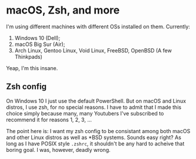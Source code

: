 # macOS, Zsh, and more
I'm using different machines with different OSs installed on them. Currently:
1. Windows 10 (Dell);
2. macOS Big Sur (Air);
3. Arch Linux, Gentoo Linux, Void Linux, FreeBSD, OpenBSD (A few Thinkpads)

Yeap, I'm this insane.

## Zsh config
On Windows 10 I just use the default PowerShell. But on macOS and Linux distros, I use zsh, for no special reasons. I have to admit that I made this choice simply because many, many Youtubers I've subscribed to recommend it for reasons 1, 2, 3, ...

The point here is: I want my zsh config to be consistant among both macOS and other Linux distros as well as \*BSD systems. Sounds easy right? As long as I have POSIX style `.zshrc`, it shouldn't be any hard to acheive that boring goal. I was, however, deadly wrong.


